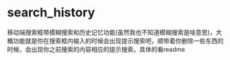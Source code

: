 # search_history
移动端搜索框带模糊搜索和历史记忆功能(虽然我也不知道模糊搜索是啥意思)，大概功能就是你在搜索框内输入的时候会出现提示搜索吧，顺带着你删除一些东西的时候，会出现你之前搜索的内容相应的提示搜索，具体的看readme
